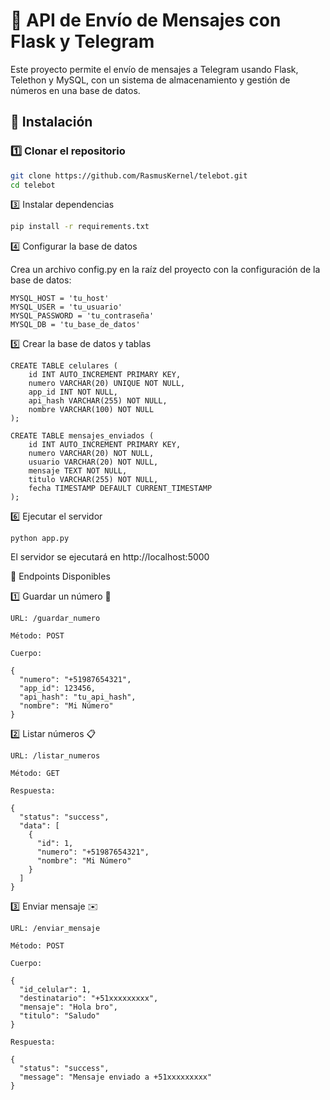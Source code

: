 # 📌 API de Envío de Mensajes con Flask y Telegram

Este proyecto permite el envío de mensajes a Telegram usando Flask, Telethon y MySQL, con un sistema de almacenamiento y gestión de números en una base de datos.

## 🚀 Instalación

### 1️⃣ Clonar el repositorio
```bash
git clone https://github.com/RasmusKernel/telebot.git
cd telebot
```

3️⃣ Instalar dependencias
```bash
pip install -r requirements.txt
```

4️⃣ Configurar la base de datos

Crea un archivo config.py en la raíz del proyecto con la configuración de la base de datos:
```
MYSQL_HOST = 'tu_host'
MYSQL_USER = 'tu_usuario'
MYSQL_PASSWORD = 'tu_contraseña'
MYSQL_DB = 'tu_base_de_datos'
```

5️⃣ Crear la base de datos y tablas
```
CREATE TABLE celulares (
    id INT AUTO_INCREMENT PRIMARY KEY,
    numero VARCHAR(20) UNIQUE NOT NULL,
    app_id INT NOT NULL,
    api_hash VARCHAR(255) NOT NULL,
    nombre VARCHAR(100) NOT NULL
);

CREATE TABLE mensajes_enviados (
    id INT AUTO_INCREMENT PRIMARY KEY,
    numero VARCHAR(20) NOT NULL,
    usuario VARCHAR(20) NOT NULL,
    mensaje TEXT NOT NULL,
    titulo VARCHAR(255) NOT NULL,
    fecha TIMESTAMP DEFAULT CURRENT_TIMESTAMP
);
```
6️⃣ Ejecutar el servidor
```
python app.py
```
El servidor se ejecutará en http://localhost:5000

📡 Endpoints Disponibles

1️⃣ Guardar un número 📲
```
URL: /guardar_numero

Método: POST

Cuerpo:

{
  "numero": "+51987654321",
  "app_id": 123456,
  "api_hash": "tu_api_hash",
  "nombre": "Mi Número"
}
```
2️⃣ Listar números 📋
```
URL: /listar_numeros

Método: GET

Respuesta:

{
  "status": "success",
  "data": [
    {
      "id": 1,
      "numero": "+51987654321",
      "nombre": "Mi Número"
    }
  ]
}
```
3️⃣ Enviar mensaje ✉️
```
URL: /enviar_mensaje

Método: POST

Cuerpo:

{
  "id_celular": 1,
  "destinatario": "+51xxxxxxxxx",
  "mensaje": "Hola bro",
  "titulo": "Saludo"
}

Respuesta:

{
  "status": "success",
  "message": "Mensaje enviado a +51xxxxxxxxx"
}
```


